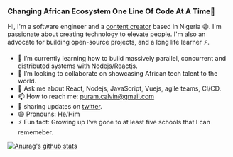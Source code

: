 ### Changing African Ecosystem One Line Of Code At A Time🚀

Hi, I'm a software engineer and a [content creator](https://calvinpuram.com/) based in Nigeria 😄. I'm passionate about creating technology to elevate people. I'm also an advocate for building open-source projects, and a long life learner ⚡.


- 🌱 I’m currently learning how to build massively parallel, concurrent and distributed systems with Nodejs/Reactjs.
- 👯 I’m looking to collaborate on showcasing African tech talent to the world.
- 💬 Ask me about React, Nodejs, JavaScript, Vuejs, agile teams, CI/CD.
- 📫 How to reach me: puram.calvin@gmail.com
- 🤔 sharing updates on [twitter](twitter.com/cpuram1).
- 😄 Pronouns: He/Him
- ⚡ Fun fact: Growing up I’ve gone to at least five schools that I can rememeber.

[![Anurag's github stats](https://github-readme-stats.vercel.app/api?username=calvin-puram&theme=blue-green)](https://github.com/anuraghazra/github-readme-stats)
